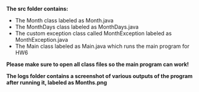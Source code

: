 **The src folder contains:**

- The Month class labeled as Month.java
- The MonthDays class labeled as MonthDays.java
- The custom exception class called MonthException labeled as MonthException.java
- The Main class labeled as Main.java which runs the main program for HW6

**Please make sure to open all class files so the main program can work!**


**The logs folder contains a screenshot of various outputs of the program after running it, labeled as Months.png**
